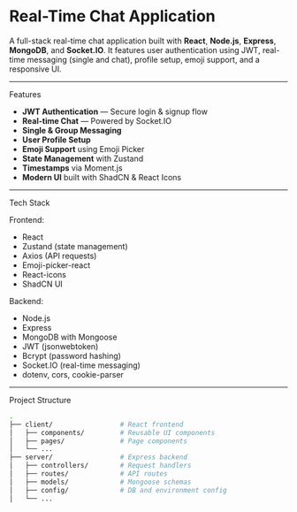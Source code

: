 


#  Real-Time Chat Application

A full-stack real-time chat application built with **React**, **Node.js**, **Express**, **MongoDB**, and **Socket.IO**. It features user authentication using JWT, real-time messaging (single and chat), profile setup, emoji support, and a responsive UI.

---

Features

-  **JWT Authentication** — Secure login & signup flow
-  **Real-time Chat** — Powered by Socket.IO
-  **Single & Group Messaging**
-  **User Profile Setup**
-  **Emoji Support** using Emoji Picker
-  **State Management** with Zustand
-  **Timestamps** via Moment.js
-  **Modern UI** built with ShadCN & React Icons

---

Tech Stack

Frontend:
- React
- Zustand (state management)
- Axios (API requests)
- Emoji-picker-react
- React-icons
- ShadCN UI

Backend:
- Node.js
- Express
- MongoDB with Mongoose
- JWT (jsonwebtoken)
- Bcrypt (password hashing)
- Socket.IO (real-time messaging)
- dotenv, cors, cookie-parser

---

Project Structure

```bash
.
├── client/                 # React frontend
│   ├── components/         # Reusable UI components
│   ├── pages/              # Page components
│   └── ...
├── server/                 # Express backend
│   ├── controllers/        # Request handlers
│   ├── routes/             # API routes
│   ├── models/             # Mongoose schemas
│   ├── config/             # DB and environment config
│   └── ...
